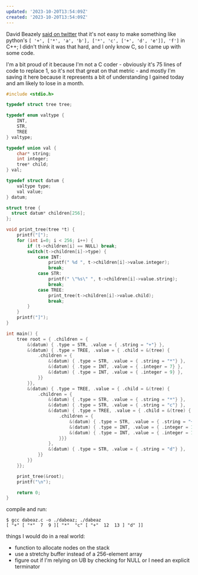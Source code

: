 ```yaml
---
updated: '2023-10-20T13:54:09Z'
created: '2023-10-20T13:54:09Z'
---
```

David Beazely [said on twitter](https://twitter.com/dabeaz/status/1579084732125827073) that it's not easy to make something like python's `[ '+', ['*', 'a', 'b'], ['*', 'c', ['+', 'd', 'e']], 'f']` in C++; I didn't think it was that hard, and I only know C, so I came up with some code.

I'm a bit proud of it because I'm not a C coder - obviously it's 75 lines of code to replace 1, so it's not that great on that metric - and mostly I'm saving it here because it represents a bit of understanding I gained today and am likely to lose in a month.

```c
#include <stdio.h>

typedef struct tree tree;

typedef enum valtype {
    INT,
    STR,
    TREE
} valtype;

typedef union val {
    char* string;
    int integer;
    tree* child;
} val;

typedef struct datum {
    valtype type;
    val value;
} datum;

struct tree {
  struct datum* children[256];
};

void print_tree(tree *t) {
    printf("[");
    for (int i=0; i < 256; i++) {
        if (t->children[i] == NULL) break;
        switch(t->children[i]->type) {
            case INT:
                printf(" %d ", t->children[i]->value.integer);
                break;
            case STR:
                printf(" \"%s\" ", t->children[i]->value.string);
                break;
            case TREE:
                print_tree(t->children[i]->value.child);
                break;
        }
    }
    printf("]");
}

int main() {
    tree root = { .children = {
        &(datum) { .type = STR, .value = { .string = "+"} },
        &(datum) { .type = TREE, .value = { .child = &(tree) {
            .children = {
                &(datum) { .type = STR, .value = { .string = "*"} },
                &(datum) { .type = INT, .value = { .integer = 7} },
                &(datum) { .type = INT, .value = { .integer = 9} },
            }}
        }},
        &(datum) { .type = TREE, .value = { .child = &(tree) {
            .children = {
                &(datum) { .type = STR, .value = { .string = "*"} },
                &(datum) { .type = STR, .value = { .string = "c"} },
                &(datum) { .type = TREE, .value = { .child = &(tree) {
                    .children = {
                        &(datum) { .type = STR, .value = { .string = "+"} },
                        &(datum) { .type = INT, .value = { .integer = 12} },
                        &(datum) { .type = INT, .value = { .integer = 13} },
                    }}}
                },
                &(datum) { .type = STR, .value = { .string = "d"} },
            }}
        }}
    }};

    print_tree(&root);
    printf("\n");

    return 0;
}
```

compile and run:

```
$ gcc dabeaz.c -o ./dabeaz; ./dabeaz
[ "+" [ "*"  7  9 ][ "*"  "c" [ "+"  12  13 ] "d" ]]
```

things I would do in a real world:
- function to allocate nodes on the stack
- use a stretchy buffer instead of a 256-element array
- figure out if I'm relying on UB by checking for NULL or I need an explicit terminator